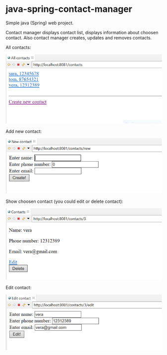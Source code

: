# java-spring-contact-manager
Simple java (Spring) web project.

Contact manager displays contact list, displays information about choosen contact. Also contact manager creates, updates and removes contacts.

All contacts:

![](https://github.com/deewanas/contact-manager-java-spring/blob/main/screenshots/1.PNG)

Add new contact:

![](https://github.com/deewanas/contact-manager-java-spring/blob/main/screenshots/2.PNG)

Show choosen contact (you could edit or delete contact):

![](https://github.com/deewanas/contact-manager-java-spring/blob/main/screenshots/3.PNG)

Edit contact:

![](https://github.com/deewanas/contact-manager-java-spring/blob/main/screenshots/4.PNG)
